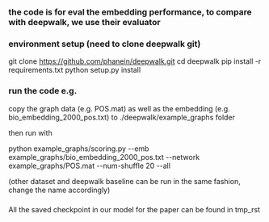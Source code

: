 ### the code is for eval the embedding performance, to compare with deepwalk, we use their evaluator

### environment setup (need to clone deepwalk git)
git clone https://github.com/phanein/deepwalk.git
cd deepwalk
pip install -r requirements.txt
python setup.py install



### run the code e.g.
copy the graph data (e.g. POS.mat) as well as the embedding (e.g. bio_embedding_2000_pos.txt) to ./deepwalk/example_graphs folder

then run with

python example_graphs/scoring.py --emb example_graphs/bio_embedding_2000_pos.txt
--network example_graphs/POS.mat
--num-shuffle 20 --all

(other dataset and deepwalk baseline can be run in the same fashion, change the name accordingly)


###
All the saved checkpoint in our model for the paper can be found in tmp_rst



